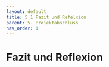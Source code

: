 ```yaml
---
layout: default
title: 5.1 Fazit und Refelxion
parent: 5. Projektabschluss
nav_order: 1
---
```


# Fazit und Reflexion
